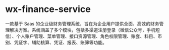 # wx-finance-service
一款基于 Saas 的企业级财务管理系统，旨在为企业用户提供全面、高效的财务管理解决方案。系统涵盖了多个模块，包括多渠道注册登录（微信公众号，手机短信）、个人账户管理、菜单管理、接口资源管理、角色权限管理、账套、科目、币别、凭证字、辅助核算、凭证、报表、账簿等功能。

